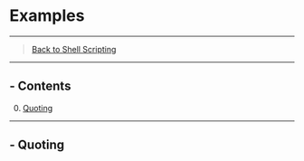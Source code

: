 # Examples

---------------
> [Back to Shell Scripting](../../.././Shell_Scripting)
---------------
## - Contents

0. [Quoting](#--quoting)


---------------
## - Quoting

